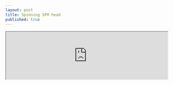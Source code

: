 ```yaml
---
layout: post
title: Spinning SFM head
published: true
---
```


<iframe src="http://cutsquash.com/sfm/head.html" marginwidth="0" marginheight="0" scrolling="no" width="100%"> </iframe>